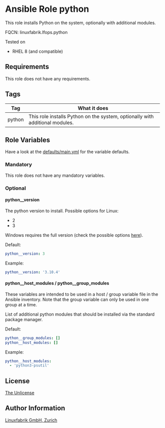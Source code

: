 # Ansible Role python

This role installs Python on the system, optionally with additional modules.

FQCN: linuxfabrik.lfops.python

Tested on

* RHEL 8 (and compatible)


## Requirements

This role does not have any requirements.


## Tags

| Tag    | What it does                                                                 |
| ---    | ------------                                                                 |
| python | This role installs Python on the system, optionally with additional modules. |


## Role Variables

Have a look at the [defaults/main.yml](https://github.com/Linuxfabrik/lfops/blob/main/roles/python/defaults/main.yml) for the variable defaults.


### Mandatory

This role does not have any mandatory variables.


### Optional

#### python__version

The python version to install. Possible options for Linux:

* 2
* 3

Windows requires the full version (check the possible options [here](https://www.python.org/ftp/python/)).

Default:
```yaml
python__version: 3
```

Example:
```yaml
python__version: '3.10.4'
```


#### python__host_modules / python__group_modules

These variables are intended to be used in a host / group variable file in the Ansible inventory. Note that the group variable can only be used in one group at a time.

List of additional python modules that should be installed via the standard package manager.

Default:
```yaml
python__group_modules: []
python__host_modules: []
```

Example:
```yaml
python__host_modules:
  - 'python3-psutil'
```


## License

[The Unlicense](https://unlicense.org/)


## Author Information

[Linuxfabrik GmbH, Zurich](https://www.linuxfabrik.ch)
